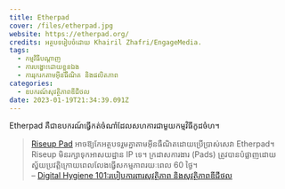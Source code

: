 ```yaml
---
title: Etherpad
cover: /files/etherpad.jpg
website: https://etherpad.org/
credits: អត្ថបទរៀបចំដោយ Khairil Zhafri/EngageMedia.
tags:
  - កម្មវិធីបណ្តាញ
  - ការបង្ហោះដោយខ្លួនឯង
  - ការរុករកតាមអ៊ីនធឺណិត និងផលិតភាព
categories:
  - ឧបករណ៍សុវត្ថិភាពឌីជីថល
date: 2023-01-19T21:34:39.091Z
---
```

Etherpad គឺជាឧបករណ៍ធ្វើកត់ចំណាំដែលសហការជាមួយកម្មវិធីកូដចំហ។

> [Riseup Pad](https://pad.riseup.net/) អាចឱ្យកែអត្ថបទរួមគ្នាតាមអ៊ីនធឺណិតដោយប្រើប្រាស់សេវា Etherpad។ Riseup មិនរក្សាទុកអាសយដ្ឋាន IP ទេ។ ក្រដាសការងារ (Pads) ត្រូវបានបំផ្លាញដោយស្វ័យប្រវត្តិក្រោយពេលលែងធ្វើសកម្មភាពរយៈពេល 60 ថ្ងៃ។\
> – [Digital Hygiene 101:របៀបការពារសុវត្ថិភាព និងសុវត្ថិភាពឌីជីថល
](https://engagemedia.org/2022/digital-hygiene-safety-security/)